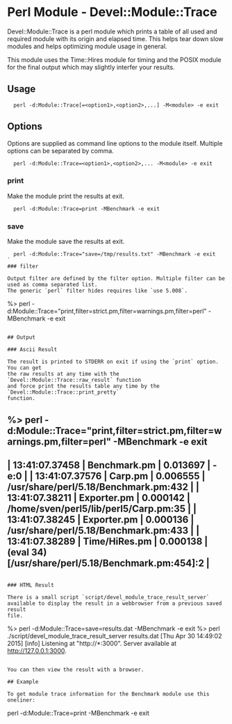 # Perl Module - Devel::Module::Trace

Devel::Module::Trace is a perl module which prints a table of all used and
required module with its origin and elapsed time. This helps tear down slow
modules and helps optimizing module usage in general.

This module uses the Time::Hires module for timing and the POSIX module for
the final output which may slightly interfer your results.

## Usage

```
  perl -d:Module::Trace[=<option1>,<option2>,...] -M<module> -e exit
```

## Options

Options are supplied as command line options to the module itself. Multiple options can be separated by comma.

```
  perl -d:Module::Trace=<option1>,<option2>,... -M<module> -e exit
```

### print

Make the module print the results at exit.

```
  perl -d:Module::Trace=print -MBenchmark -e exit
```

### save

Make the module save the results at exit.

```
  perl -d:Module::Trace="save=/tmp/results.txt" -MBenchmark -e exit
`
### filter

Output filter are defined by the filter option. Multiple filter can be used as comma separated list.
The generic `perl` filter hides requires like `use 5.008`.

```
  %> perl -d:Module::Trace="print,filter=strict.pm,filter=warnings.pm,filter=perl" -MBenchmark -e exit
```

## Output

### Ascii Result

The result is printed to STDERR on exit if using the `print` option. You can get
the raw results at any time with the `Devel::Module::Trace::raw_result` function
and force print the results table any time by the `Devel::Module::Trace::print_pretty`
function.

```
  %> perl -d:Module::Trace="print,filter=strict.pm,filter=warnings.pm,filter=perl" -MBenchmark -e exit
   -------------------------------------------------------------------------------------------------------
  | 13:41:07.37458 |  Benchmark.pm        | 0.013697 | -e:0                                               |
  | 13:41:07.37576 |      Carp.pm         | 0.006555 | /usr/share/perl/5.18/Benchmark.pm:432              |
  | 13:41:07.38211 |          Exporter.pm | 0.000142 | /home/sven/perl5/lib/perl5/Carp.pm:35              |
  | 13:41:07.38245 |      Exporter.pm     | 0.000136 | /usr/share/perl/5.18/Benchmark.pm:433              |
  | 13:41:07.38289 |      Time/HiRes.pm   | 0.000138 | (eval 34)[/usr/share/perl/5.18/Benchmark.pm:454]:2 |
   -------------------------------------------------------------------------------------------------------
```

### HTML Result

There is a small script `script/devel_module_trace_result_server`
available to display the result in a webbrowser from a previous saved result
file.

```
  %> perl -d:Module::Trace=save=results.dat -MBenchmark -e exit
  %> perl ./script/devel_module_trace_result_server results.dat
  [Thu Apr 30 14:49:02 2015] [info] Listening at "http://*:3000".
  Server available at http://127.0.0.1:3000.
```

You can then view the result with a browser.

## Example

To get module trace information for the Benchmark module use this oneliner:

```
  perl -d:Module::Trace=print -MBenchmark -e exit
```

